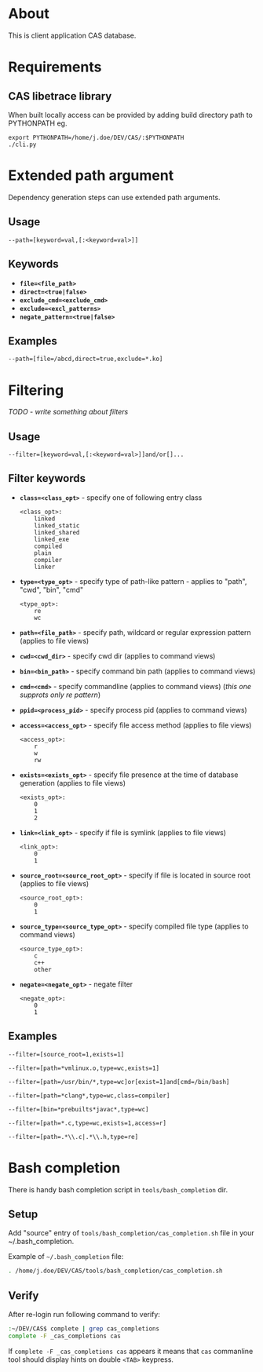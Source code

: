 # About

This is client application CAS database.

# Requirements

## CAS libetrace library

  When built locally access can be provided by adding build directory path to PYTHONPATH
eg.

  ```
  export PYTHONPATH=/home/j.doe/DEV/CAS/:$PYTHONPATH 
  ./cli.py
  ```


# Extended path argument

Dependency generation steps can use extended path arguments.

## Usage

    --path=[keyword=val,[:<keyword=val>]]

## Keywords

* **`file=<file_path>`** 
* **`direct=<true|false>`** 
* **`exclude_cmd=<exclude_cmd>`** 
* **`exclude=<excl_patterns>`** 
* **`negate_pattern=<true|false>`** 

## Examples

    --path=[file=/abcd,direct=true,exclude=*.ko]

# Filtering

*TODO - write something about filters*
## Usage

    --filter=[keyword=val,[:<keyword=val>]]and/or[]... 

## Filter keywords

* **`class=<class_opt>`** - specify one of following entry class

      <class_opt>:
          linked
          linked_static
          linked_shared
          linked_exe
          compiled
          plain
          compiler
          linker

* **`type=<type_opt>`** - specify type of path-like pattern - applies to "path", "cwd", "bin", "cmd"

      <type_opt>:
          re
          wc

* **`path=<file_path>`** - specify path, wildcard or regular expression pattern (applies to file views)

* **`cwd=<cwd_dir>`** - specify cwd dir (applies to command views)

* **`bin=<bin_path>`** - specify command bin path (applies to command views)

* **`cmd=<cmd>`** - specify commandline (applies to command views) (*this one supprots only re pattern*)

* **`ppid=<process_pid>`** - specify process pid (applies to command views)

* **`access=<access_opt>`** - specify file access method (applies to file views)

      <access_opt>:
          r
          w
          rw

* **`exists=<exists_opt>`** - specify file presence at the time of database generation (applies to file views)

      <exists_opt>:
          0
          1
          2

* **`link=<link_opt>`** - specify if file is symlink (applies to file views)

      <link_opt>:
          0
          1

* **`source_root=<source_root_opt>`** - specify if file is located in source root (applies to file views)

      <source_root_opt>:
          0
          1

* **`source_type=<source_type_opt>`** - specify compiled file type (applies to command views)

      <source_type_opt>:
          c
          c++
          other

* **`negate=<negate_opt>`** - negate filter

      <negate_opt>:
          0
          1


## Examples

    --filter=[source_root=1,exists=1]

    --filter=[path=*vmlinux.o,type=wc,exists=1]

    --filter=[path=/usr/bin/*,type=wc]or[exist=1]and[cmd=/bin/bash]

    --filter=[path=*clang*,type=wc,class=compiler]

    --filter=[bin=*prebuilts*javac*,type=wc]

    --filter=[path=*.c,type=wc,exists=1,access=r]

    --filter=[path=.*\\.c|.*\\.h,type=re]

# Bash completion
There is handy bash completion script in `tools/bash_completion` dir. 

## Setup
Add "source" entry of `tools/bash_completion/cas_completion.sh` file in your ~/.bash_completion.

Example of `~/.bash_completion` file:
```bash 
. /home/j.doe/DEV/CAS/tools/bash_completion/cas_completion.sh
```

## Verify
After re-login run following command to verify:
```bash
:~/DEV/CAS$ complete | grep cas_completions
complete -F _cas_completions cas
```
If `complete -F _cas_completions cas` appears it means that `cas` commanline tool should display hints on double `<TAB>` keypress.
